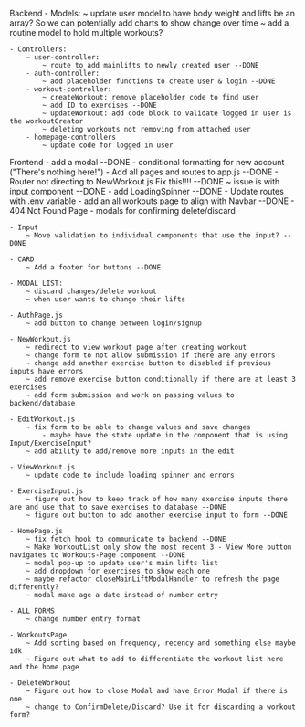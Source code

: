 Backend
    - Models:
        ~ update user model to have body weight and lifts be an array? So we can potentially add charts to show change over time
        ~ add a routine model to hold multiple workouts?

    - Controllers:
        — user-controller:
            ~ route to add mainlifts to newly created user --DONE
        - auth-controller:
            ~ add placeholder functions to create user & login --DONE
        - workout-controller:
            ~ createWorkout: remove placeholder code to find user
            ~ add ID to exercises --DONE
            ~ updateWorkout: add code block to validate logged in user is the workoutCreator
            ~ deleting workouts not removing from attached user
        - homepage-controllers
            ~ update code for logged in user

Frontend
    - add a modal --DONE
    - conditional formatting for new account ("There's nothing here!")
    - Add all pages and routes to app.js --DONE
    - Router not directing to NewWorkout.js Fix this!!!! --DONE
        ~ issue is with input component --DONE
    - add LoadingSpinner --DONE
    - Update routes with .env variable
    - add an all workouts page to align with Navbar --DONE
    - 404 Not Found Page
    - modals for confirming delete/discard

    - Input
        ~ Move validation to individual components that use the input? --DONE

    - CARD
        ~ Add a footer for buttons --DONE

    - MODAL LIST:
        ~ discard changes/delete workout
        ~ when user wants to change their lifts

    - AuthPage.js
        ~ add button to change between login/signup

    - NewWorkout.js
        ~ redirect to view workout page after creating workout
        ~ change form to not allow submission if there are any errors
        ~ change add another exercise button to disabled if previous inputs have errors
        ~ add remove exercise button conditionally if there are at least 3 exercises
        ~ add form submission and work on passing values to backend/database

    - EditWorkout.js
        ~ fix form to be able to change values and save changes
            - maybe have the state update in the component that is using Input/ExerciseInput?
        ~ add ability to add/remove more inputs in the edit

    - ViewWorkout.js
        ~ update code to include loading spinner and errors

    - ExerciseInput.js
        ~ figure out how to keep track of how many exercise inputs there are and use that to save exercises to database --DONE
        ~ figure out button to add another exercise input to form --DONE

    - HomePage.js
        ~ fix fetch hook to communicate to backend --DONE
        ~ Make WorkoutList only show the most recent 3 - View More button navigates to Workouts-Page component --DONE
        ~ modal pop-up to update user's main lifts list
        ~ add dropdown for exercises to show each one
        ~ maybe refactor closeMainLiftModalHandler to refresh the page differently?
        ~ modal make age a date instead of number entry

    - ALL FORMS
        ~ change number entry format

    - WorkoutsPage
        ~ Add sorting based on frequency, recency and something else maybe idk
        ~ Figure out what to add to differentiate the workout list here and the home page

    - DeleteWorkout
        ~ Figure out how to close Modal and have Error Modal if there is one
        ~ change to ConfirmDelete/Discard? Use it for discarding a workout form?